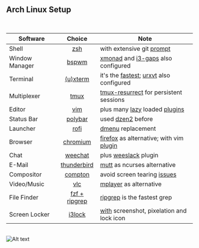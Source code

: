 ## Arch Linux Setup
<br>

| Software | Choice | Note
| ------------- |:-------------:|-------------|
| Shell | [zsh](https://wiki.archlinux.org/index.php/zsh) | with extensive git [prompt](https://github.com/starcraftman/zsh-git-prompt)
| Window Manager | [bspwm](https://wiki.archlinux.org/index.php/bspwm) | [xmonad](https://github.com/xmonad/xmonad) and [i3-gaps](https://github.com/Airblader/i3) also configured
| Terminal      | [(u)xterm](https://wiki.archlinux.org/index.php/Xterm) | it's the [fastest](https://lwn.net/Articles/751763/); [urxvt](https://wiki.archlinux.org/index.php/Rxvt-unicode) also configured
| Multiplexer | [tmux](https://wiki.archlinux.org/index.php/tmux) | [tmux-resurrect](https://github.com/tmux-plugins/tmux-resurrect) for persistent sessions
| Editor      | [vim](https://wiki.archlinux.org/index.php/vim) | plus many [lazy](https://github.com/junegunn/vim-plug#on-demand-loading-of-plugins) loaded [plugins](https://github.com/madnight/dotfiles/blob/master/vim/plugins.vim)
| Status Bar | [polybar](https://github.com/jaagr/polybar) | used [dzen2](https://wiki.archlinux.org/index.php/Dzen) before
| Launcher | [rofi](https://wiki.archlinux.org/index.php/rofi) | [dmenu](https://wiki.archlinux.org/index.php/dmenu) replacement
| Browser | [chromium](https://wiki.archlinux.org/index.php/chromium) | [firefox](https://wiki.archlinux.org/index.php/Firefox) as alternative; with vim [plugin](https://github.com/1995eaton/chromium-vim)
| Chat | [weechat](https://wiki.archlinux.org/index.php/Weechat) | plus [weeslack](https://github.com/wee-slack/wee-slack) plugin
| E-Mail | [thunderbird](https://wiki.archlinux.org/index.php/thunderbird) | [mutt](https://wiki.archlinux.org/index.php/Mutt) as ncurses alternative
| Compositor | [compton](https://wiki.archlinux.org/index.php/compton) | avoid screen tearing [issues](https://www.reddit.com/r/archlinux/comments/7yhuy3/screen_tearing_issue_in_arch_linux/)
| Video/Music | [vlc](https://wiki.archlinux.org/index.php/VLC_media_player) | [mplayer](https://wiki.archlinux.org/index.php/MPlayer) as alternative
| File Finder | [fzf + ripgrep](https://medium.com/@crashybang/supercharge-vim-with-fzf-and-ripgrep-d4661fc853d2) | [ripgrep](https://github.com/BurntSushi/ripgrep) is the fastest grep
| Screen Locker | [i3lock](https://github.com/i3/i3lock) | [with](https://github.com/madnight/dotfiles/blob/c112cc973ddcb0c754c00ca266eb0bdbc13dcd62/scripts/lock.go) screenshot, pixelation and lock icon


<br>![Alt text](https://raw.github.com/madnight/dotfiles/master/screenshot.png "SCREENSHOT")
